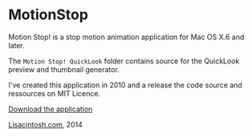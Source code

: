 MotionStop
==========

Motion Stop! is a stop motion animation application for Mac OS X.6 and later.

The `Motion Stop! QuickLook` folder contains source for the QuickLook preview and thumbnail generator.

I've created this application in 2010 and a release the code source and ressources on MIT Licence.

[Download the application](http://lisacintosh.com/old-projects/)

[Lisacintosh.com](http://lisacintosh.com/), 2014